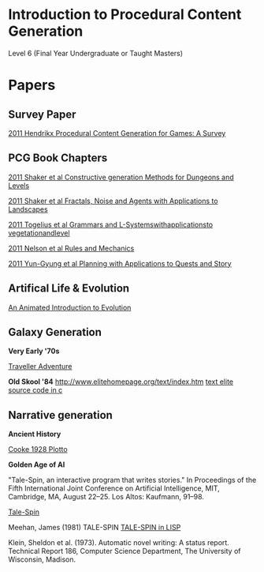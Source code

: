 # Introduction to Procedural Content Generation

Level 6 (Final Year Undergraduate or Taught Masters)

# Papers

## Survey Paper

[2011 Hendrikx Procedural Content Generation for Games: A Survey](./papers/2011_Hendrikx_ProceduralContentGenerationforGames.pdf)


## PCG Book Chapters

[2011 Shaker et al Constructive generation Methods for Dungeons and Levels](./papers/pcgbook/chapter03.pdf)

[2011 Shaker et al  Fractals, Noise and Agents with Applications to Landscapes](./papers/pcgbook/chapter04.pdf)

[2011 Togelius et al Grammars and L-Systemswithapplicationsto vegetationandlevel](./papers/pcgbook/chapter05.pdf)

[2011 Nelson et al Rules and Mechanics](./papers/pcgbook/chapter06.pdf)

[2011 Yun-Gyung et al  Planning with Applications to Quests and Story](./papers/pcgbook/chapter07.pdf)

## Artifical Life & Evolution

[An Animated Introduction to Evolution](https://www.youtube.com/playlist?list=PLKortajF2dPBWMIS6KF4RLtQiG6KQrTdB)


## Galaxy Generation

**Very Early '70s**

[Traveller Adventure](http://wiki.travellerrpg.com/Classic_Traveller)

**Old Skool '84**
http://www.elitehomepage.org/text/index.htm
[text elite source code in c](./assets/b9101315.zip)


## Narrative generation

**Ancient History**

[Cooke 1928 Plotto](https://archive.org/details/plottonewmethodo00cook)


**Golden Age of AI**


"Tale-Spin, an interactive program that writes stories." In Proceedings of the Fifth International Joint Conference on Artificial Intelligence, MIT, Cambridge, MA, August 22–25. Los Altos: Kaufmann, 91–98.

[Tale-Spin](./papers/story/013.pdf)


Meehan, James (1981) TALE-SPIN
[TALE-SPIN in LISP](https://news.ycombinator.com/item?id=9947986)



Klein, Sheldon et al. (1973). Automatic novel writing: A status report. Technical Report 186, Computer Science Department, The University of Wisconsin, Madison.
